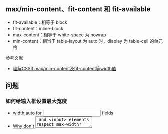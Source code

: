 ## max/min-content、fit-content 和 fit-available

- fit-available：相等于 block
- fit-content：inline-block
- max-content：相等于 white-space 为 nowrap
- min-content：相当于 table-layout 为 auto 时，diaplay 为 table-cell 的单元格

参考文献

- [理解CSS3 max/min-content及fit-content等width值](https://www.zhangxinxu.com/wordpress/2016/05/css3-width-max-contnet-min-content-fit-content/)

## 问题

### 如何给输入框设置最大宽度

- [width:auto for <input> fields](https://stackoverflow.com/questions/4622086/widthauto-for-input-fields)
- [Why don't <textarea> and <input> elements respect max-width?](https://stackoverflow.com/questions/20175211/why-dont-textarea-and-input-elements-respect-max-width)
- [A Responsive Text Input Form Field](http://www.tipue.com/blog/responsive-input/)
